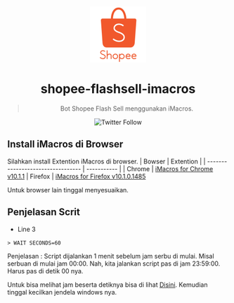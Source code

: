 <div align="center">
<img src="https://github.com/aaikmal/shopee-flashsell-imacros/raw/main/img/s-min.png" width="128" height="128"/>
  
# shopee-flashsell-imacros

>Bot Shopee Flash Sell menggunakan iMacros.
>
  
<img alt="Twitter Follow" src="https://img.shields.io/twitter/follow/nur_ikmal19?label=Follow%20%40nur_ikmal19%20for%20updates&logo=twitter&style=social">
</div>

## Install iMacros di Browser

Silahkan install Extention iMacros di browser.
| Bowser                          | Extention |
| --------------------------------- | ----------- |
| Chrome                   | [iMacros for Chrome v10.1.1](https://chrome.google.com/webstore/detail/imacros-for-chrome/cplklnmnlbnpmjogncfgfijoopmnlemp)
| Firefox        | [iMacros for Firefox v10.1.0.1485](https://addons.mozilla.org/id/firefox/addon/imacros-for-firefox/)

Untuk browser lain tinggal menyesuaikan.

## Penjelasan Scrit

- Line 3
```
> WAIT SECONDS=60
```
Penjelasan : Script dijalankan 1 menit sebelum jam serbu di mulai. 
Misal serbuan di mulai jam 00:00. Nah, kita jalankan script pas di jam 23:59:00. Harus pas di detik 00 nya.

Untuk bisa melihat jam beserta detiknya bisa di lihat [Disini](https://www.timeanddate.com/worldclock/fullscreen.html?n=108#). Kemudian tinggal kecilkan jendela windows nya.
